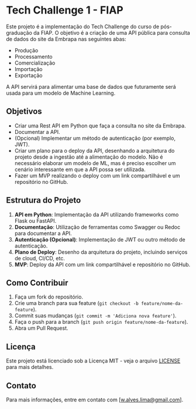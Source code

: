 
# Tech Challenge 1 - FIAP

Este projeto é a implementação do Tech Challenge do curso de pós-graduação da FIAP. O objetivo é a criação de uma API pública para consulta de dados do site da Embrapa nas seguintes abas:

- Produção
- Processamento
- Comercialização
- Importação
- Exportação

A API servirá para alimentar uma base de dados que futuramente será usada para um modelo de Machine Learning.

## Objetivos

- Criar uma Rest API em Python que faça a consulta no site da Embrapa.
- Documentar a API.
- (Opcional) Implementar um método de autenticação (por exemplo, JWT).
- Criar um plano para o deploy da API, desenhando a arquitetura do projeto desde a ingestão até a alimentação do modelo. Não é necessário elaborar um modelo de ML, mas é preciso escolher um cenário interessante em que a API possa ser utilizada.
- Fazer um MVP realizando o deploy com um link compartilhável e um repositório no GitHub.

## Estrutura do Projeto

1. **API em Python**: Implementação da API utilizando frameworks como Flask ou FastAPI.
2. **Documentação**: Utilização de ferramentas como Swagger ou Redoc para documentar a API.
3. **Autenticação (Opcional)**: Implementação de JWT ou outro método de autenticação.
4. **Plano de Deploy**: Desenho da arquitetura do projeto, incluindo serviços de cloud, CI/CD, etc.
5. **MVP**: Deploy da API com um link compartilhável e repositório no GitHub.

## Como Contribuir

1. Faça um fork do repositório.
2. Crie uma branch para sua feature (`git checkout -b feature/nome-da-feature`).
3. Commit suas mudanças (`git commit -m 'Adiciona nova feature'`).
4. Faça o push para a branch (`git push origin feature/nome-da-feature`).
5. Abra um Pull Request.

## Licença

Este projeto está licenciado sob a Licença MIT - veja o arquivo [LICENSE](LICENSE) para mais detalhes.

## Contato

Para mais informações, entre em contato com [w.alves.lima@gmail.com].
